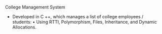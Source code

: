 College Management System 

- Developed in C ++, which manages a list of college employees / students:
•	  Using RTTI, Polymorphism, Files, Inheritance, and Dynamic Allocations.
